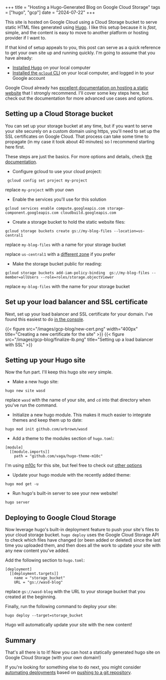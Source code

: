 +++
title =  "Hosting a Hugo-Generated Blog on Google Cloud Storage"
tags = ["hugo", "gcp"]
date = "2024-07-22"
+++

This site is hosted on Google Cloud using a Cloud Storage bucket to serve static HTML files generated using [Hugo](https://gohugo.io/).  I like this setup because it is _fast_, simple, and the content is easy to move to another platform or hosting provider if I want to.

If that kind of setup appeals to you, this post can serve as a quick reference to get your own site up and running quickly.  I'm going to assume that you have already:

* [Installed Hugo](https://gohugo.io/installation/) on your local computer
* [Installed the `gcloud` CLI](https://cloud.google.com/sdk/docs/install-sdk) on your local computer, and logged in to your Google account


<!-- # Test -->
<!-- Some content -->
<!-- {{< figure src="/images/gcp-blog/access-control.png" title="Setting access control settings" >}} -->

Google Cloud already has [excellent documentation on hosting a static website](https://cloud.google.com/storage/docs/hosting-static-website) that I strongly recommend.  I'll cover some key steps here, but check out the documentation for more advanced use cases and options.

## Setting up a Cloud Storage bucket

You can set up your storage bucket at any time, but if you want to serve your site securely on a custom domain using https, you'll need to set up the SSL certificates on Google Cloud. That process can take some time to propagate (in my case it took about 40 minutes) so I recommend starting here first.

These steps are just the basics. For more options and details, check [the documentation](https://cloud.google.com/storage/docs/hosting-static-website).



* Configure gcloud to use your cloud project:
```
 gcloud config set project my-project
```
replace `my-project` with your own
* Enable the services you'll use for this solution
```
gcloud services enable compute.googleapis.com storage-component.googleapis.com cloudbuild.googleapis.com 
```

* Create a storage bucket to hold the static website files:
```
gcloud storage buckets create gs://my-blog-files --location=us-central1
```
replace `my-blog-files` with a name for your storage bucket

replace `us-central1` with a [different zone](https://cloud.google.com/compute/docs/regions-zones#available) if you prefer
* Make the storage bucket public for reading: 
```
gcloud storage buckets add-iam-policy-binding  gs://my-blog-files --member=allUsers --role=roles/storage.objectViewer
```
replace `my-blog-files` with the name for your storage bucket

## Set up your load balancer and SSL certificate
Next, set up your load balancer and SSL certificate for your domain.  I've found this easiest to do [in the console](https://cloud.google.com/storage/docs/hosting-static-website#lb-ssl).

{{< figure src="/images/gcp-blog/new-cert.png" width="400px" title="Creating a new certificate for the site" >}}
{{< figure src="/images/gcp-blog/finalize-lb.png" title="Setting up a load balancer with SSL" >}}

## Setting up your Hugo site

Now the fun part.  I'll keep this hugo site _very_ simple.


* Make a new hugo site:
```
hugo new site wasd
```
replace `wasd` with the name of your site, and `cd` into that directory when you've run the command.

* Initialize a new hugo module. This makes it much easier to integrate themes and keep them up to date:
```
hugo mod init github.com/arbrown/wasd
```
* Add a theme to the modules section of `hugo.toml`:  
```
[module]
  [[module.imports]]
    path = "github.com/vaga/hugo-theme-m10c"
```
I'm using [m10c](https://github.com/vaga/hugo-theme-m10c) for this site, but feel free to check out [other options](https://themes.gohugo.io/)
* Update your hugo module with the recently added theme:
```
hugo mod get -u
```

* Run hugo's built-in server to see your new website! 
```
hugo server
```

## Deploying to Google Cloud Storage
Now leverage hugo's built-in deployment feature to push your site's files to your cloud storage bucket. `hugo deploy` uses the Google Cloud Storage API to check which files have changed (or been added or deleted) since the last time you uploaded them, and then does all the work to update your site with any new content you've added.

Add the following section to `hugo.toml`:
```
[deployment]
  [[deployment.targets]]
    name = "storage_bucket"
    URL = "gs://wasd-blog"
```
replace `gs://wasd-blog` with the URL to your storage bucket that you created at the beginning.

Finally, run the following command to deploy your site:
```
hugo deploy --target=storage_bucket
```

Hugo will automatically update your site with the new content!

## Summary
That's all there is to it!  Now you can host a statically generated hugo site on Google Cloud Storage (with your own domain!)

If you're looking for something else to do next, you might consider [automating deployments](https://github.com/arbrown/wasd/blob/main/cloudbuild.yaml) based on [pushing to a git repository](https://cloud.google.com/build/docs/automating-builds/github/build-repos-from-github).